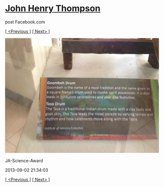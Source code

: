 # [John Henry Thompson](../README.md)
post Facebook.com

[[ <Previous ]](2013-09-02-27.md) [[ Next> ]](2013-09-02-29.md)

[![](../media/2013-09-02/JA-Science-Award-17.jpg)](../README.md)

JA-Science-Award

2013-09-02 21:34:03

[[ <Previous ]](2013-09-02-27.md) [[ Next> ]](2013-09-02-29.md)